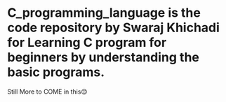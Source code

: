 # C_programming_language  is the code repository by Swaraj Khichadi for Learning C program for beginners by understanding the basic programs.
Still More to COME in this😊
